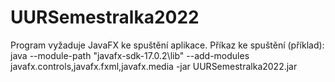 # UURSemestralka2022
Program vyžaduje JavaFX ke spuštění aplikace.
Příkaz ke spuštění (příklad):
java --module-path "javafx-sdk-17.0.2\lib"  --add-modules javafx.controls,javafx.fxml,javafx.media -jar UURSemestralka2022.jar
